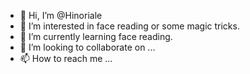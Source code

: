 - 👋 Hi, I’m @Hinoriale
- 👀 I’m interested in face reading or some magic tricks.
- 🌱 I’m currently learning face reading.
- 💞️ I’m looking to collaborate on ...
- 📫 How to reach me ...

<!---
Hinoriale/Hinoriale is a ✨ special ✨ repository because its `README.md` (this file) appears on your GitHub profile.
You can click the Preview link to take a look at your changes.
--->
